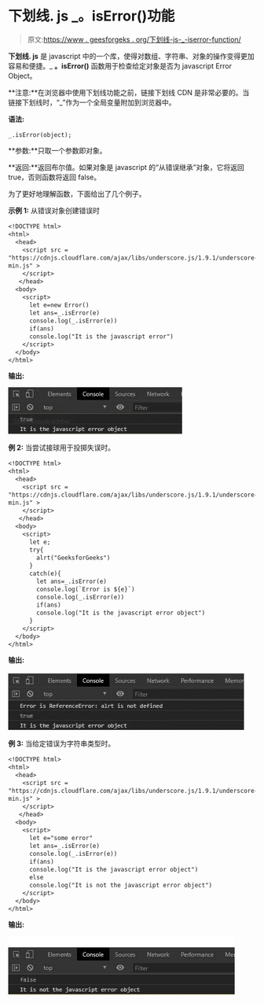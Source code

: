 # 下划线. js _。isError()功能

> 原文:[https://www . geesforgeks . org/下划线-js-_-iserror-function/](https://www.geeksforgeeks.org/underscore-js-_-iserror-function/)

**下划线. js** 是 javascript 中的一个库，使得对数组、字符串、对象的操作变得更加容易和便捷。_ **。isError()** 函数用于检查给定对象是否为 javascript Error Object。

**注意:**在浏览器中使用下划线功能之前，链接下划线 CDN 是非常必要的。当链接下划线时，“_”作为一个全局变量附加到浏览器中。

**语法:**

```
_.isError(object);

```

**参数:**只取一个参数即对象。

**返回:**返回布尔值。如果对象是 javascript 的“从错误继承”对象，它将返回 true，否则函数将返回 false。

为了更好地理解函数，下面给出了几个例子。

**示例 1:** 从错误对象创建错误时

```
<!DOCTYPE html> 
<html> 
  <head> 
    <script src =  
"https://cdnjs.cloudflare.com/ajax/libs/underscore.js/1.9.1/underscore-min.js" > 
    </script> 
   </head> 
  <body>
    <script>
      let e=new Error()
      let ans=_.isError(e)
      console.log(_.isError(e))
      if(ans)
      console.log("It is the javascript error")
    </script>
  </body> 
</html>
```

**输出:**

![](img/077f4d50308027f99ec6c7e3c3886fac.png)

**例 2:** 当尝试接球用于投掷失误时。

```
<!DOCTYPE html> 
<html> 
  <head> 
    <script src =  
"https://cdnjs.cloudflare.com/ajax/libs/underscore.js/1.9.1/underscore-min.js" > 
    </script> 
   </head> 
  <body>
    <script>
      let e;
      try{
        alrt("GeeksforGeeks")
      }
      catch(e){
        let ans=_.isError(e)
        console.log(`Error is ${e}`)
        console.log(_.isError(e))
        if(ans)
        console.log("It is the javascript error object")
      }
    </script>
  </body> 
</html>
```

**输出:**

![](img/de7208d152201bee0c656a62467069ac.png)

**例 3:** 当给定错误为字符串类型时。

```
<!DOCTYPE html> 
<html> 
  <head> 
    <script src =  
"https://cdnjs.cloudflare.com/ajax/libs/underscore.js/1.9.1/underscore-min.js" > 
    </script> 
   </head> 
  <body>
    <script>
      let e="some error"
      let ans=_.isError(e)
      console.log(_.isError(e))
      if(ans)
      console.log("It is the javascript error object")
      else
      console.log("It is not the javascript error object")
    </script>
  </body> 
</html>
```

**输出:**

![](img/e6b806ef1492a5181ba68b326d31b932.png)